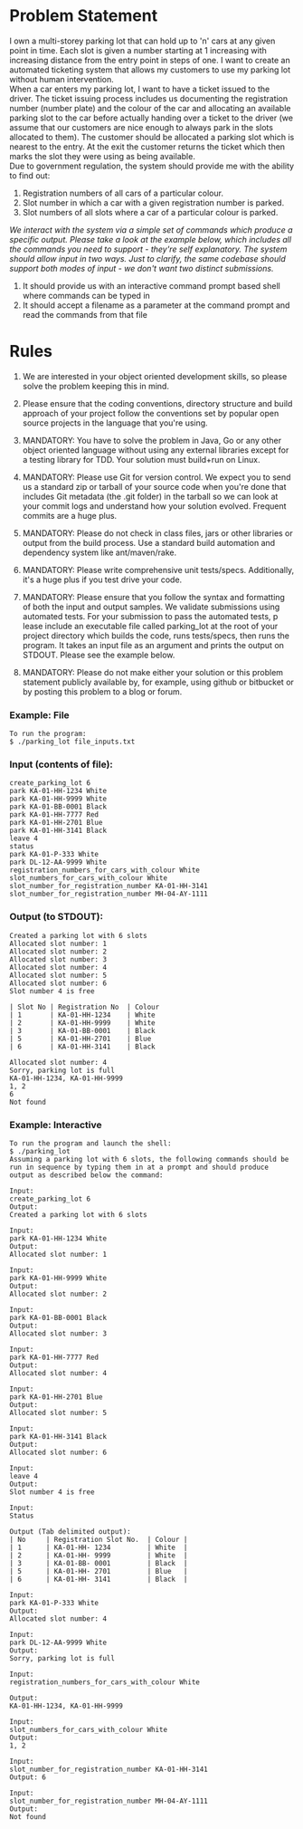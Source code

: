  																
# **Problem Statement**

I own a multi-storey parking lot that can hold up to 'n' cars at any given point in time. Each slot is given a number starting at 1 increasing with increasing distance from the entry point in steps of one. I want to create an automated ticketing system that allows my customers to use my parking lot without human intervention.						
When a car enters my parking lot, I want to have a ticket issued to the driver. The ticket issuing process includes us documenting the registration number (number plate) and the colour of the car and allocating an available parking slot to the car before actually handing over a ticket to the driver (we assume that our customers are nice enough to always park in the slots allocated to them). The customer should be allocated a parking slot which is nearest to the entry. At the exit the customer returns the ticket which then marks the slot they were using as being available.						
Due to government regulation, the system should provide me with the ability to find out:
1. Registration numbers of all cars of a particular colour.
2. Slot number in which a car with a given registration number is parked.		
3. Slot numbers of all slots where a car of a particular colour is parked.

_We interact with the system via a simple set of commands which produce a specific output. Please take a look at the example below, which includes all the commands you need to support - they're self explanatory. The system should allow input in two ways. Just to clarify, the same codebase should support both modes of input - we don't want two distinct submissions._

1) It should provide us with an interactive command prompt based shell where commands can be typed in
2) It should accept a filename as a parameter at the command prompt and read the commands from that file

# **Rules**						
1. We are interested in your object oriented development skills, so please solve the problem keeping this in mind.
 							
2. Please ensure that the coding conventions, directory structure and build approach of your project follow the conventions set by popular open source projects in the language that you're using.
 							
3. MANDATORY: You have to solve the problem in Java, Go or any other object oriented language ​without using any external libraries except for a testing library for TDD. Your solution m​ust build+run on Linux.
 							
4. MANDATORY: Please use Git for version control. We expect you to send us a ​standard zip or tarball​ of your source code when you're done that includes Git metadata (the .git folder) in the tarball so we can look at your commit logs and understand how your solution evolved. Frequent commits are a huge plus.
 							
5. MANDATORY: Please ​do not ​check in class files, jars or other libraries or output from the build process. Use a standard build automation and dependency system like ant/maven/rake.
 							
6. MANDATORY: Please write comprehensive unit tests/specs. Additionally, it's a huge plus if you test drive your code.
 							
7. MANDATORY: Please ensure that you follow the syntax and formatting of both the input and output samples. We validate submissions using automated tests. For your submission to pass the automated tests, p​ lease include an executable file called parking_lot at the root of your project directory​ which builds the code, runs tests/specs, then runs the program. It takes an input file as an argument and prints the output on STDOUT. Please see the example below.
 							
8. MANDATORY: Please do not make either your solution or this problem statement publicly available by, for example, using github or bitbucket or by posting this problem to a blog or forum.

### Example: File ###
    To run the program:						
    $ ./parking_lot file_inputs.txt
						
### Input (contents of file): ###						
    create_parking_lot 6							
    park KA-01-HH-1234 White
    park KA-01-HH-9999 White
    park KA-01-BB-0001 Black
    park KA-01-HH-7777 Red
    park KA-01-HH-2701 Blue
    park KA-01-HH-3141 Black					    
    leave 4						
    status						
    park KA-01-P-333 White
    park DL-12-AA-9999 White
    registration_numbers_for_cars_with_colour White
    slot_numbers_for_cars_with_colour White
    slot_number_for_registration_number KA-01-HH-3141
    slot_number_for_registration_number MH-04-AY-1111
    
### Output (to STDOUT): ### 						
    Created a parking lot with 6 slots
    Allocated slot number: 1
    Allocated slot number: 2
    Allocated slot number: 3						
    Allocated slot number: 4
    Allocated slot number: 5
    Allocated slot number: 6
    Slot number 4 is free
		
    | Slot No | Registration No  | Colour
    | 1       | KA-01-HH-1234    | White
    | 2       | KA-01-HH-9999    | White
    | 3       | KA-01-BB-0001    | Black
    | 5       | KA-01-HH-2701    | Blue
    | 6       | KA-01-HH-3141    | Black

	Allocated slot number: 4
    Sorry, parking lot is full
    KA-01-HH-1234, KA-01-HH-9999
    1, 2
    6 
    Not found


### Example: Interactive ###
    To run the program and launch the shell:
    $ ./parking_lot
    Assuming a parking lot with 6 slots, the following commands should be run in sequence by typing them in at a prompt and should produce output as described below the command:
    
    Input:
    create_parking_lot 6
    Output:
    Created a parking lot with 6 slots

    Input:
    park KA-01-HH-1234 White
    Output:
    Allocated slot number: 1

    Input:
    park KA-01-HH-9999 White
    Output:
    Allocated slot number: 2
    
    Input:
    park KA-01-BB-0001 Black
    Output:
    Allocated slot number: 3

    Input:
    park KA-01-HH-7777 Red
    Output:
    Allocated slot number: 4
    
    Input:
    park KA-01-HH-2701 Blue
    Output:
    Allocated slot number: 5
    
    Input:
    park KA-01-HH-3141 Black
    Output:
    Allocated slot number: 6

    Input:
    leave 4
    Output:
    Slot number 4 is free

    Input:
    Status
    
    Output (Tab delimited output):
    | No     | Registration Slot No.  | Colour |
    | 1      | KA-01-HH- 1234         | White  |
    | 2      | KA-01-HH- 9999         | White  |
    | 3      | KA-01-BB- 0001         | Black  |
    | 5      | KA-01-HH- 2701         | Blue   |
    | 6      | KA-01-HH- 3141         | Black  |
    
    Input:
    park KA-01-P-333 White
    Output:
    Allocated slot number: 4
    
    Input:
    park DL-12-AA-9999 White
    Output:
    Sorry, parking lot is full
        
    Input:
    registration_numbers_for_cars_with_colour White
    
    Output:
    KA-01-HH-1234, KA-01-HH-9999
    
    Input:
    slot_numbers_for_cars_with_colour White
    Output:
    1, 2
    
    Input:
    slot_number_for_registration_number KA-01-HH-3141
    Output: 6

    Input:
    slot_number_for_registration_number MH-04-AY-1111
    Output:
    Not found
    
